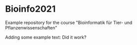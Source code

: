 # Bioinfo2021
Example repository for the course "Bioinformatik für Tier- und Pflanzenwissenschaften" 

Adding some example text: Did it work?